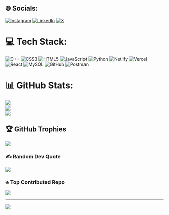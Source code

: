 
## 🌐 Socials:
[![Instagram](https://img.shields.io/badge/Instagram-%23E4405F.svg?logo=Instagram&logoColor=white)](https://instagram.com/milan__5__) [![LinkedIn](https://img.shields.io/badge/LinkedIn-%230077B5.svg?logo=linkedin&logoColor=white)](https://linkedin.com/in/milan-v-85a7111b7) [![X](https://img.shields.io/badge/X-black.svg?logo=X&logoColor=white)](https://x.com/MilanVariya656) 

# 💻 Tech Stack:
![C++](https://img.shields.io/badge/c++-%2300599C.svg?style=plastic&logo=c%2B%2B&logoColor=white) ![CSS3](https://img.shields.io/badge/css3-%231572B6.svg?style=plastic&logo=css3&logoColor=white) ![HTML5](https://img.shields.io/badge/html5-%23E34F26.svg?style=plastic&logo=html5&logoColor=white) ![JavaScript](https://img.shields.io/badge/javascript-%23323330.svg?style=plastic&logo=javascript&logoColor=%23F7DF1E) ![Python](https://img.shields.io/badge/python-3670A0?style=plastic&logo=python&logoColor=ffdd54) ![Netlify](https://img.shields.io/badge/netlify-%23000000.svg?style=plastic&logo=netlify&logoColor=#00C7B7) ![Vercel](https://img.shields.io/badge/vercel-%23000000.svg?style=plastic&logo=vercel&logoColor=white) ![React](https://img.shields.io/badge/react-%2320232a.svg?style=plastic&logo=react&logoColor=%2361DAFB) ![MySQL](https://img.shields.io/badge/mysql-4479A1.svg?style=plastic&logo=mysql&logoColor=white) ![GitHub](https://img.shields.io/badge/github-%23121011.svg?style=plastic&logo=github&logoColor=white) ![Postman](https://img.shields.io/badge/Postman-FF6C37?style=plastic&logo=postman&logoColor=white)
# 📊 GitHub Stats:
![](https://github-readme-stats.vercel.app/api?username=melan-variya&theme=dark&hide_border=false&include_all_commits=false&count_private=false)<br/>
![](https://github-readme-streak-stats.herokuapp.com/?user=melan-variya&theme=dark&hide_border=false)<br/>
![](https://github-readme-stats.vercel.app/api/top-langs/?username=melan-variya&theme=dark&hide_border=false&include_all_commits=false&count_private=false&layout=compact)

## 🏆 GitHub Trophies
![](https://github-profile-trophy.vercel.app/?username=melan-variya&theme=radical&no-frame=false&no-bg=true&margin-w=4)

### ✍️ Random Dev Quote
![](https://quotes-github-readme.vercel.app/api?type=horizontal&theme=radical)

### 🔝 Top Contributed Repo
![](https://github-contributor-stats.vercel.app/api?username=melan-variya&limit=5&theme=dark&combine_all_yearly_contributions=true)

---
[![](https://visitcount.itsvg.in/api?id=melan-variya&icon=10&color=3)](https://visitcount.itsvg.in)

<!-- Proudly created with GPRM ( https://gprm.itsvg.in ) -->
